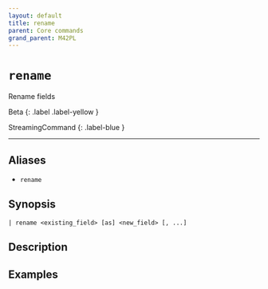 ```yaml
---
layout: default
title: rename
parent: Core commands
grand_parent: M42PL
---
```


# `rename`

Rename fields

Beta
{: .label .label-yellow }

StreamingCommand
{: .label-blue }

---


## Aliases

* `rename`

## Synopsis

```shell
| rename <existing_field> [as] <new_field> [, ...]
```

## Description

## Examples

